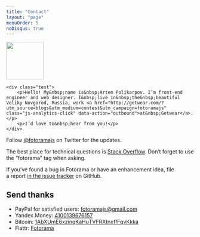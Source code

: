 ```yaml
---
title: "Contact"
layout: "page"
menuOrder: 5
noDisqus: true
---
```


<div class="contact">
	<img src="http://fotorama.s3.amazonaws.com/i/me/_MG_0645.jpg" width="100" height="100" class="avatar">

	<div class="text">
		<p>Hello! My&nbsp;name is&nbsp;Artem Polikarpov. I’m front-end engineer and web designer. I&nbsp;live in&nbsp;the&nbsp;beautiful Veliky Novgorod, Russia, work <a href="http://getwear.com/?utm_source=blogs&utm_medium=contest&utm_campaign=fotoramajs" class="js-analytics-click" data-action="outbound">at&nbsp;Getwear</a>.</p>
		<p>I’d love to&nbsp;hear from you!</p>
	</div>
</div>

Follow <a href="https://twitter.com/fotoramajs" class="js-analytics-click" data-action="outbound">@fotoramajs</a> on Twitter for the updates.

The best place for technical questions is <a href="http://stackoverflow.com/questions/ask" class="js-analytics-click" data-action="outbound">Stack Overflow</a>. Don’t forget to use the “fotorama” tag when asking.

If&nbsp;you’ve found a&nbsp;bug in&nbsp;Fotorama or&nbsp;have an&nbsp;enhancement idea, file a&nbsp;report <a href="https://github.com/artpolikarpov/fotorama/issues" class="js-analytics-click" data-action="outbound">in&nbsp;the issue tracker</a> on&nbsp;GitHub.

<!--
<center>...</center>
To&nbsp;showcase your Fotorama site or&nbsp;anything else, you can reach me&nbsp;by&nbsp;email at&nbsp;<a href="mailto:fotoramajs@gmail.com">fotoramajs@gmail.com</a>.
-->

## Send thanks <i class="fa fa-thumbs-o-up"></i>
* PayPal for satisfied users: <a href="https://www.paypal.com/cgi-bin/webscr?cmd=_s-xclick&hosted_button_id=7M9KK5AQPG6CC" class="js-analytics-click" data-action="outbound">fotoramajs@gmail.com</a>
* Yandex.Money: <a href="https://money.yandex.ru/direct-payment.xml?receiver=4100139676157" class="js-analytics-click" data-action="outbound">4100139676157</a>
* Bitcoin: <a href="bitcoin:1AbXUmE6xzinqKaHuTVFRXtnxffFqvKkka" class="js-analytics-click" data-action="outbound">1AbXUmE6xzinqKaHu<wbr/>TVFRXtnxffFqvKkka</a>
* Flattr: <a href="https://flattr.com/thing/1845948/" class="js-analytics-click" data-action="outbound">Fotorama</a>